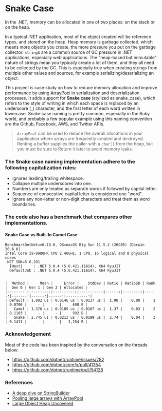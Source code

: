 ﻿# Snake Case

In the .NET, memory can be allocated in one of two places: on the stack or on the heap.

In a typical .NET application, most of the object created will be reference types, and stored on the heap. Heap memory is garbage collected, which means more objects you create, the more pressure you put on the garbage collector. ```string```s are a common source of GC pressure in .NET applications, especially web applications. The "heap-based but immutable" nature of strings mean you typically create a lot of them, and they all need to be collected by the GC. This is especially true when creating strings from multiple other values and sources, for example serializing/deserializing an object.

This project is case study on how to reduce memory allocation and improve performance by using [ArrayPool<T>](https://docs.microsoft.com/en-us/dotnet/api/system.buffers.arraypool-1?view=net-5.0) in serialization and deserialization processes. It adds support for **Snake case** (stylized as snake_case), which refers to the style of writing in which each space is replaced by an underscore (_) character, and the first letter of each word written in lowercase. Snake case naming is pretty common, especially in the Ruby world, and probably a few popular example using this naming convention are the Github, Facebook, AWS, and Twitter APIs.

> ```ArrayPool``` can be used to reduce the overall allocations in your application where arrays are frequently created and destroyed. Renting a buffer supplies the caller with a ```char[]``` from the heap, but you must be sure to Return it later to avoid memory leaks.

### The **Snake case** naming implementation adhere to the following capitalization rules:

* Ignores leading/trailing whitespace.
* Collapse multiple underscores into one.
* Numbers are only treated as separate words if followed by capital letter.
* Sequence of consecutive capital letter is considered one "word".
* Ignore any non-letter or non-digit characters and treat them as word boundaries.

### The code also has a benchmark that compares other implementations.

#### Snake Case vs Built-In Camel Case

```
BenchmarkDotNet=v0.13.0, OS=macOS Big Sur 11.5.2 (20G95) [Darwin 20.6.0]
Intel Core i9-9980HK CPU 2.40GHz, 1 CPU, 16 logical and 8 physical cores
.NET SDK=5.0.201
  [Host]     : .NET 5.0.4 (5.0.421.11614), X64 RyuJIT
  DefaultJob : .NET 5.0.4 (5.0.421.11614), X64 RyuJIT


|  Method |     Mean |     Error |    StdDev | Ratio | RatioSD | Rank |  Gen 0 | Gen 1 | Gen 2 | Allocated |
|-------- |---------:|----------:|----------:|------:|--------:|-----:|-------:|------:|------:|----------:|
| Default | 1.002 us | 0.0146 us | 0.0137 us |  1.00 |    0.00 |    1 | 0.0706 |     - |     - |     600 B |
|   Camel | 1.376 us | 0.0189 us | 0.0167 us |  1.37 |    0.03 |    2 | 0.1183 |     - |     - |     992 B |
|   Snake | 2.745 us | 0.0213 us | 0.0199 us |  2.74 |    0.04 |    3 | 0.1411 |     - |     - |   1,184 B |
```

### Acknowledgement
  
Most of the code has been inspired by the conversation on the threads below:

* https://github.com/dotnet/runtime/issues/782
* https://github.com/dotnet/corefx/pull/41354
* https://github.com/dotnet/runtime/pull/54128

### References

* [A deep dive on StringBuilder](https://andrewlock.net/a-deep-dive-on-stringbuilder-part-1-the-overall-design-and-first-look-at-the-internals/)
* [Pooling large arrays with ArrayPool](https://adamsitnik.com/Array-Pool/)
* [Large Object Heap Uncovered](https://devblogs.microsoft.com/dotnet/large-object-heap-uncovered-from-an-old-msdn-article/)
